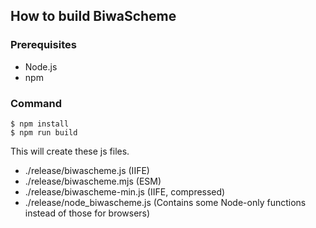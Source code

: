 ## How to build BiwaScheme

### Prerequisites

- Node.js
- npm

### Command

```
$ npm install
$ npm run build
```

This will create these js files.

- ./release/biwascheme.js (IIFE)
- ./release/biwascheme.mjs (ESM)
- ./release/biwascheme-min.js (IIFE, compressed)
- ./release/node_biwascheme.js (Contains some Node-only functions instead of those for browsers)
